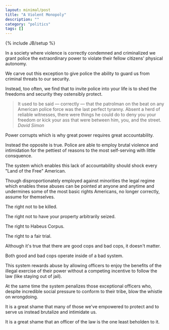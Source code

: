 ```yaml
---
layout: minimal/post
title: "A Violent Monopoly"
description: ""
category: "politics"
tags: []
---
```

{% include JB/setup %}

In a society where violence is correctly condemned and criminalized we grant police the extraordinary power to violate their fellow citizens' physical autonomy.

We carve out this exception to give police the ability to guard us from criminal threats to our security.

Instead, too often, we find that to invite police into your life is to shed the freedoms and security they ostensibly protect.

> It used to be said — correctly — that the patrolman on the beat on any American police force was the last perfect tyranny. Absent a herd of reliable witnesses, there were things he could do to deny you your freedom or kick your ass that were between him, you, and the street.
*David Simon*

Power corrupts which is why great power requires great accountability.

Instead the opposite is true.
Police are able to employ brutal violence and intimidation for the pettiest of reasons to the most self-serving with little consquence.

The system which enables this lack of accountability should shock every "Land of the Free" American.

Though disproportionately employed against minorities the legal regime which enables these abuses can be pointed at anyone and anytime and undermines some of the most basic rights Americans, no longer correctly, assume for themselves.

The right not to be killed.

The right not to have your property arbitrarily seized.

The right to Habeus Corpus.

The right to a fair trial.

Although it's true that there are good cops and bad cops, it doesn't matter.

Both good and bad cops operate inside of a bad system.

This system rewards abuse by allowing officers to enjoy the benefits of the illegal exercise of their power without a competing incentive to follow the law (like staying out of jail).

At the same time the system penalizes those exceptional officers who, despite incredible social pressure to conform to their tribe, blow the whistle on wrongdoing.

It is a great shame that many of those we've empowered to protect and to serve us instead brutalize and intimidate us.

It is a great shame that an officer of the law is the one least beholden to it.
